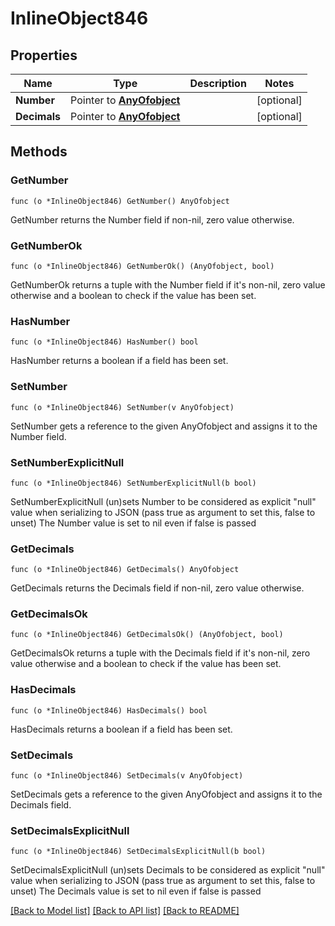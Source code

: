 # InlineObject846

## Properties

Name | Type | Description | Notes
------------ | ------------- | ------------- | -------------
**Number** | Pointer to [**AnyOfobject**](anyOf&lt;object&gt;.md) |  | [optional] 
**Decimals** | Pointer to [**AnyOfobject**](anyOf&lt;object&gt;.md) |  | [optional] 

## Methods

### GetNumber

`func (o *InlineObject846) GetNumber() AnyOfobject`

GetNumber returns the Number field if non-nil, zero value otherwise.

### GetNumberOk

`func (o *InlineObject846) GetNumberOk() (AnyOfobject, bool)`

GetNumberOk returns a tuple with the Number field if it's non-nil, zero value otherwise
and a boolean to check if the value has been set.

### HasNumber

`func (o *InlineObject846) HasNumber() bool`

HasNumber returns a boolean if a field has been set.

### SetNumber

`func (o *InlineObject846) SetNumber(v AnyOfobject)`

SetNumber gets a reference to the given AnyOfobject and assigns it to the Number field.

### SetNumberExplicitNull

`func (o *InlineObject846) SetNumberExplicitNull(b bool)`

SetNumberExplicitNull (un)sets Number to be considered as explicit "null" value
when serializing to JSON (pass true as argument to set this, false to unset)
The Number value is set to nil even if false is passed
### GetDecimals

`func (o *InlineObject846) GetDecimals() AnyOfobject`

GetDecimals returns the Decimals field if non-nil, zero value otherwise.

### GetDecimalsOk

`func (o *InlineObject846) GetDecimalsOk() (AnyOfobject, bool)`

GetDecimalsOk returns a tuple with the Decimals field if it's non-nil, zero value otherwise
and a boolean to check if the value has been set.

### HasDecimals

`func (o *InlineObject846) HasDecimals() bool`

HasDecimals returns a boolean if a field has been set.

### SetDecimals

`func (o *InlineObject846) SetDecimals(v AnyOfobject)`

SetDecimals gets a reference to the given AnyOfobject and assigns it to the Decimals field.

### SetDecimalsExplicitNull

`func (o *InlineObject846) SetDecimalsExplicitNull(b bool)`

SetDecimalsExplicitNull (un)sets Decimals to be considered as explicit "null" value
when serializing to JSON (pass true as argument to set this, false to unset)
The Decimals value is set to nil even if false is passed

[[Back to Model list]](../README.md#documentation-for-models) [[Back to API list]](../README.md#documentation-for-api-endpoints) [[Back to README]](../README.md)


